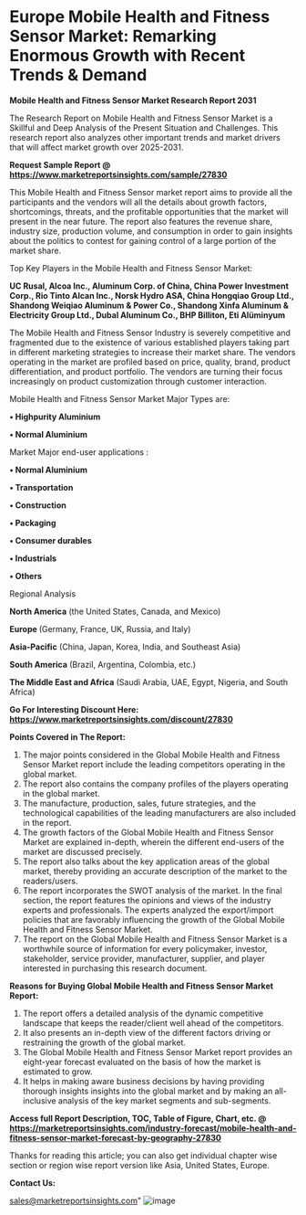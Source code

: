 # Europe Mobile Health and Fitness Sensor Market: Remarking Enormous Growth with Recent Trends & Demand

<strong>Mobile Health and Fitness Sensor Market Research Report 2031</strong>

The Research Report on Mobile Health and Fitness Sensor Market is a Skillful and Deep Analysis of the Present Situation and Challenges. This research report also analyzes other important trends and market drivers that will affect market growth over 2025-2031.

<strong>Request Sample Report @ <a href=https://www.marketreportsinsights.com/sample/27830>https://www.marketreportsinsights.com/sample/27830</a></strong>

This Mobile Health and Fitness Sensor market report aims to provide all the participants and the vendors will all the details about growth factors, shortcomings, threats, and the profitable opportunities that the market will present in the near future. The report also features the revenue share, industry size, production volume, and consumption in order to gain insights about the politics to contest for gaining control of a large portion of the market share.

Top Key Players in the Mobile Health and Fitness Sensor Market:

<strong>UC Rusal, Alcoa Inc., Aluminum Corp. of China, China Power Investment Corp., Rio Tinto Alcan Inc., Norsk Hydro ASA, China Hongqiao Group Ltd., Shandong Weiqiao Aluminum & Power Co., Shandong Xinfa Aluminum & Electricity Group Ltd., Dubal Aluminum Co., BHP Billiton, Eti Alüminyum</strong>

The Mobile Health and Fitness Sensor Industry is severely competitive and fragmented due to the existence of various established players taking part in different marketing strategies to increase their market share. The vendors operating in the market are profiled based on price, quality, brand, product differentiation, and product portfolio. The vendors are turning their focus increasingly on product customization through customer interaction.

Mobile Health and Fitness Sensor Market Major Types are:

<strong>• Highpurity Aluminium

• Normal Aluminium</strong>

Market Major end-user applications :

<strong>• Normal Aluminium

• Transportation

• Construction

• Packaging

• Consumer durables

• Industrials

• Others</strong>

Regional Analysis

</u><strong><b>North America</b></strong> (the United States, Canada, and Mexico)

<strong><b>Europe </b></strong>(Germany, France, UK, Russia, and Italy)

<strong><b>Asia-Pacific</b></strong> (China, Japan, Korea, India, and Southeast Asia)

<strong><b>South America</b></strong> (Brazil, Argentina, Colombia, etc.)

<strong><b>The Middle East and Africa</b></strong> (Saudi Arabia, UAE, Egypt, Nigeria, and South Africa)

<strong>Go For Interesting Discount Here: <a href=https://www.marketreportsinsights.com/discount/27830>https://www.marketreportsinsights.com/discount/27830</a></strong>

<strong>Points Covered in The Report:</strong>
<ol>
  <li>The major points considered in the Global Mobile Health and Fitness Sensor Market report include the leading competitors operating in the global market.</li>
  <li>The report also contains the company profiles of the players operating in the global market.</li>
  <li>The manufacture, production, sales, future strategies, and the technological capabilities of the leading manufacturers are also included in the report.</li>
  <li>The growth factors of the Global Mobile Health and Fitness Sensor Market are explained in-depth, wherein the different end-users of the market are discussed precisely.</li>
  <li>The report also talks about the key application areas of the global market, thereby providing an accurate description of the market to the readers/users.</li>
  <li>The report incorporates the SWOT analysis of the market. In the final section, the report features the opinions and views of the industry experts and professionals. The experts analyzed the export/import policies that are favorably influencing the growth of the Global Mobile Health and Fitness Sensor Market.</li>
  <li>The report on the Global Mobile Health and Fitness Sensor Market is a worthwhile source of information for every policymaker, investor, stakeholder, service provider, manufacturer, supplier, and player interested in purchasing this research document.</li>
</ol>
<strong>Reasons for Buying Global Mobile Health and Fitness Sensor Market Report:</strong>

<ol>
  <li>The report offers a detailed analysis of the dynamic competitive landscape that keeps the reader/client well ahead of the competitors.</li>
  <li>It also presents an in-depth view of the different factors driving or restraining the growth of the global market.</li>
  <li>The Global Mobile Health and Fitness Sensor Market report provides an eight-year forecast evaluated on the basis of how the market is estimated to grow.</li>
  <li>It helps in making aware business decisions by having providing thorough insights insights into the global market and by making an all-inclusive analysis of the key market segments and sub-segments.</li>
</ol>
<strong>Access full Report Description, TOC, Table of Figure, Chart, etc. @ <a href=https://marketreportsinsights.com/industry-forecast/mobile-health-and-fitness-sensor-market-forecast-by-geography-27830>https://marketreportsinsights.com/industry-forecast/mobile-health-and-fitness-sensor-market-forecast-by-geography-27830</a></strong>


Thanks for reading this article; you can also get individual chapter wise section or region wise report version like Asia, United States, Europe.

<strong>Contact Us:</strong>

sales@marketreportsinsights.com"
![image](https://github.com/user-attachments/assets/e7898bb4-fb32-4dd2-a758-e8603e1edf0b)
